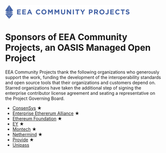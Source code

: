 <img src="artwork/eea-oneline.png" width="400">

# Sponsors of EEA Community Projects, an OASIS Managed Open Project

EEA Community Projects thank the following organizations who generously support the work, funding the development of the interoperability standards and open source tools that their organizations and customers depend on. Starred organizations have taken the additional step of signing the enterprise contributor license agreement and seating a representative on the Project Governing Board. 

- [ConsenSys](https://consensys.net/) &bigstar; 
- [Enterprise Ethererum Alliance](https://entethalliance.org/) &bigstar; 
- [Ethereum Foundation](https://ethereum.org/foundation/) &bigstar; 
- [EY](https://www.ey.com/) &bigstar; 
- [Montech](https://montech.io/) &bigstar;
- [Nethermind](https://nethermind.io/) &bigstar; 
- [Provide](https://provide.services/) &bigstar; 
- [Unipass](https://unipass.id/)
